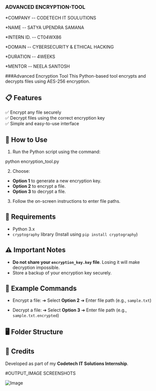### ADVANCED ENCRYPTION-TOOL

*COMPANY -- CODETECH IT SOULUTIONS

*NAME -- SATYA UPENDRA SAMANA

*INTERN ID. --  CT04WX86

*DOMAIN -- CYBERSECURITY & ETHICAL HACKING

*DURATION -- 4WEEKS

*MENTOR -- NEELA SANTOSH

  ###Advanced Encryption Tool
This Python-based tool encrypts and decrypts files using AES-256 encryption.

## 📋 Features
✅ Encrypt any file securely  
✅ Decrypt files using the correct encryption key  
✅ Simple and easy-to-use interface  

## 🚀 How to Use
1. Run the Python script using the command:

python encryption_tool.py

2. Choose:
- **Option 1** to generate a new encryption key.
- **Option 2** to encrypt a file.
- **Option 3** to decrypt a file.

3. Follow the on-screen instructions to enter file paths.

## 🔧 Requirements
- Python 3.x
- `cryptography` library (Install using `pip install cryptography`)

## ⚠️ Important Notes
- **Do not share your `encryption_key.key` file**. Losing it will make decryption impossible.
- Store a backup of your encryption key securely.

## 📝 Example Commands
- Encrypt a file:
➔ Select **Option 2** ➔ Enter file path (e.g., `sample.txt`)  

- Decrypt a file:
➔ Select **Option 3** ➔ Enter file path (e.g., `sample.txt.encrypted`)

## 🖥️ Folder Structure

## 📌 Credits
Developed as part of my **Codetech IT Solutions Internship**.

#OUTPUT_IMAGE SCREENSHOTS

![Image](https://github.com/user-attachments/assets/ffe322c2-7aab-456c-a578-c965bb5bbbe9)

